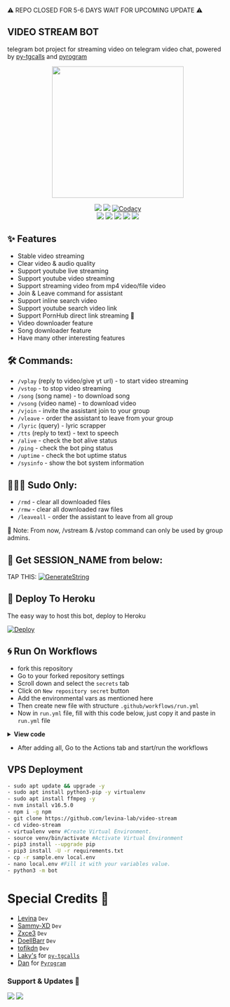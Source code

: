 ⚠ REPO CLOSED FOR 5-6 DAYS WAIT FOR UPCOMING UPDATE ⚠

<h2 align="centre">VIDEO STREAM BOT</h2>

telegram bot project for streaming video on telegram video chat, powered by [py-tgcalls](https://github.com/pytgcalls/pytgcalls) and [pyrogram](https://github.com/pyrogram/pyrogram)

<p align="center"><a href="https://t.me/veezvidstreambot"><img src="https://telegra.ph/file/4e8717d59d74412cf0e50.jpg" width="300"></a></p>
<p align="center">
    <a href="https://www.python.org/" alt="made-with-python"> <img src="https://img.shields.io/badge/Made%20with-Python-black.svg?style=flat-square&logo=python&logoColor=blue&color=red" /></a>
    <a href="https://github.com/levina-lab/video-stream/graphs/commit-activity" alt="Maintenance"> <img src="https://img.shields.io/badge/Maintained%3F-yes-red.svg?style=flat-square" /></a>
    <a href="https://app.codacy.com/gh/levina-lab/video-stream/dashboard"> <img src="https://img.shields.io/codacy/grade/a723cb464d5a4d25be3152b5d71de82d?color=red&logo=codacy&style=flat-square" alt="Codacy" /></a><br>
    <a href="https://github.com/levina-lab/video-stream"> <img src="https://img.shields.io/github/repo-size/levina-lab/video-stream?color=red&logo=github&logoColor=blue&style=flat-square" /></a>
    <a href="https://github.com/levina-lab/video-stream/commits/main"> <img src="https://img.shields.io/github/last-commit/levina-lab/video-stream?color=red&logo=github&logoColor=blue&style=flat-square" /></a>
    <a href="https://github.com/levina-lab/video-stream/issues"> <img src="https://img.shields.io/github/issues/levina-lab/video-stream?color=red&logo=github&logoColor=blue&style=flat-square" /></a>
    <a href="https://github.com/levina-lab/video-stream/network/members"> <img src="https://img.shields.io/github/forks/levina-lab/video-stream?color=red&logo=github&logoColor=blue&style=flat-square" /></a>  
    <a href="https://github.com/levina-lab/video-stream/network/members"> <img src="https://img.shields.io/github/stars/levina-lab/video-stream?color=red&logo=github&logoColor=blue&style=flat-square" /></a>  
</p>

## ✨ Features
- Stable video streaming
- Clear video & audio quality
- Support youtube live streaming
- Support youtube video streaming
- Support streaming video from mp4 video/file video
- Join & Leave command for assistant
- Support inline search video
- Support youtube search video link
- Support PornHub direct link streaming 🔞
- Video downloader feature
- Song downloader feature
- Have many other interesting features

## 🛠 Commands:
- ``/vplay`` (reply to video/give yt url) - to start video streaming
- ``/vstop`` - to stop video streaming
- ``/song`` (song name) - to download song
- ``/vsong`` (video name) - to download video
- ``/vjoin`` - invite the assistant join to your group
- ``/vleave`` - order the assistant to leave from your group
- ``/lyric`` (query) - lyric scrapper
- ``/tts`` (reply to text) - text to speech
- ``/alive`` - check the bot alive status
- ``/ping`` - check the bot ping status
- ``/uptime`` - check the bot uptime status
- ``/sysinfo`` - show the bot system information

## 🧙🏻‍♂️ Sudo Only:
- ``/rmd`` - clear all downloaded files
- ``/rmw`` - clear all downloaded raw files
- ``/leaveall`` - order the assistant to leave from all group

📝 Note: From now, /vstream & /vstop command can only be used by group admins.

## 🧪 Get SESSION_NAME from below:

TAP THIS: [![GenerateString](https://img.shields.io/badge/repl.it-generateString-yellowgreen)](https://replit.com/@levinalab/StringSession#main.py)

## 💜 Deploy To Heroku
The easy way to host this bot, deploy to Heroku

[![Deploy](https://www.herokucdn.com/deploy/button.svg)](https://heroku.com/deploy?template=https://github.com/levina-lab/video-stream)

## 🌀 Run On Workflows

- fork this repository
- Go to your forked repository settings
- Scroll down and select the `secrets` tab
- Click on `New repository secret` button
- Add the environmental vars as mentioned here
- Then create new file with structure `.github/workflows/run.yml`
- Now in `run.yml` file, fill with this code below, just copy it and paste in `run.yml` file


<details>
  <summary>
    <b>View code</b>
  </summary>  

```sh
name: Run on workflows
on:
    schedule:
      - cron: "0 */6 * * *"
    push:
      branches: [ main ]
    workflow_dispatch:
    
env:
  API_ID: "${{ secrets.API_ID }}"
  API_HASH: "${{ secrets.API_HASH }}"
  SESSION_NAME: "${{ secrets.SESSION_NAME }}"
  BOT_USERNAME: "${{ secrets.BOT_USERNAME }}"
  ASSISTANT_NAME: "${{ secrets.ASSISTANT_NAME }}"
  DURATION_LIMIT: "${{ secrets.DURATION_LIMIT }}"
  BOT_TOKEN: "${{ secrets.BOT_TOKEN }}"
  SUDO_USERS: "${{ secrets.SUDO_USERS }}"
  CHANNEL_NAME: "${{ secrets.ASSISTANT_NAME }}"
  GROUP_NAME: "${{ secrets.ASSISTANT_NAME }}"
  OWNER_NAME: "${{ secrets.ASSISTANT_NAME }}"

jobs:
  build:
    runs-on: ubuntu-latest

    steps:
       - uses: actions/checkout@v2
         with:
            ref: beta
       - uses: styfle/cancel-workflow-action@0.9.0
         name: "Cancelling duplicate workflow runs"
         with:
            all_but_latest: true
            access_token: ${{ github.token }}
       - uses: actions/setup-node@v2
         with:
            node-version: '16'
       - name: Set up Python 3.9
         uses: actions/setup-python@v2.2.2
         with:
           python-version: 3.9
       - name: cloning repo and install

         continue-on-error: true
         run: |
           sudo apt -qq update && sudo apt -qq install -y --no-install-recommends ffmpeg neofetch
           pip3 install -r requirements.txt
          #  echo "API_ID=${{ secrets.API_ID }} | tee .env
          #  echo "API_HASH=${{ secrets.API_HASH }} | tee -a .env
          #  echo "BOT_USERNAME=${{ secrets.BOT_USERNAME }} | tee -a .env
          #  echo "ASSISTANT_NAME=${{ secrets.ASSISTANT_NAME }} | tee -a .env
          #  echo "SESSION_NAME=${{ secrets.SESSION_NAME }} | tee -a .env
          #  echo "DURATION_LIMIT=${{ secrets.DURATION_LIMIT }} | tee -a .env
          #  echo "SUDO_USERS=${{ secrets.SUDO_USERS }} | tee -a .env
          #  echo "CHANNEL_NAME=${{ secrets.ASSISTANT_NAME }} | tee -a .env
          #  echo "GROUP_NAME=${{ secrets.ASSISTANT_NAME }} | tee -a .env
          #  echo "OWNER_NAME=${{ secrets.ASSISTANT_NAME }} | tee -a .env
          #  echo "BOT_TOKEN=${{ secrets.BOT_TOKEN }} | tee -a .env || echo "processing with bot"
          #  cat .env
       - name: Running
         timeout-minutes: 350
         continue-on-error: true
         run: |
           python3 -m bot
           echo "Bot Died"
```
</details>


- After adding all, Go to the Actions tab and start/run the workflows

## VPS Deployment
```sh
- sudo apt update && upgrade -y
- sudo apt install python3-pip -y virtualenv
- sudo apt install ffmpeg -y
- nvm install v16.5.0
- npm i -g npm
- git clone https://github.com/levina-lab/video-stream
- cd video-stream
- virtualenv venv #Create Virtual Environment.
- source venv/bin/activate #Activate Virtual Environment
- pip3 install --upgrade pip
- pip3 install -U -r requirements.txt
- cp -r sample.env local.env
- nano local.env #Fill it with your variables value.
- python3 -m bot
```

# Special Credits 💖

- [Levina](https://github.com/levina-lab) ``Dev``
- [Sammy-XD](https://github.com/Sammy-XD) ``Dev``
- [Zxce3](https://github.com/Zxce3) ``Dev``
- [DoellBarr](https://github.com/DoellBarr) ``Dev``
- [tofikdn](https://github.com/tofikdn) ``Dev``
- [Laky's](https://github.com/Laky-64) for [``py-tgcalls``](https://github.com/pytgcalls/pytgcalls)
- [Dan](https://github.com/delivrance) for [``Pyrogram``](https://github.com/pyrogram)

### Support & Updates 🎑
<a href="https://t.me/VeezSupportGroup"><img src="https://img.shields.io/badge/Join-Group%20Support-blue.svg?style=for-the-badge&logo=Telegram"></a> <a href="https://t.me/levinachannel"><img src="https://img.shields.io/badge/Join-Updates%20Channel-blue.svg?style=for-the-badge&logo=Telegram"></a>
